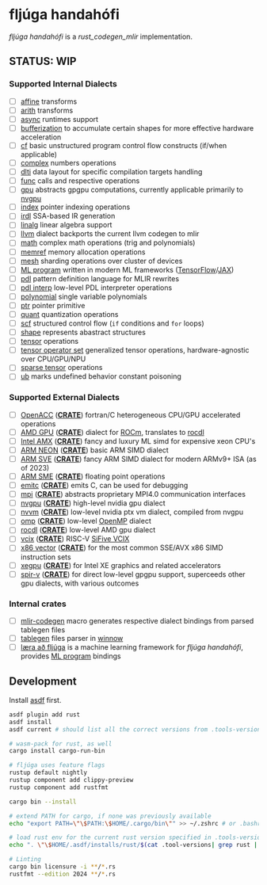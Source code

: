 # fljúga handahófi

*fljúga handahófi* is a *rust_codegen_mlir* implementation.

## STATUS: WIP

### Supported Internal Dialects

 - [ ] [affine](https://mlir.llvm.org/docs/Dialects/Affine/) transforms
 - [ ] [arith](https://mlir.llvm.org/docs/Dialects/ArithOps/) transforms
 - [ ] [async](https://mlir.llvm.org/docs/Dialects/AsyncDialect/) runtimes support 
 - [ ] [bufferization](https://mlir.llvm.org/docs/Dialects/BufferizationOps/) to accumulate certain shapes for more effective hardware acceleration 
 - [ ] [cf](https://mlir.llvm.org/docs/Dialects/ControlFlowDialect/) basic unstructured program control flow constructs (if/when applicable)
 - [ ] [complex](https://mlir.llvm.org/docs/Dialects/ComplexOps/) numbers operations
 - [ ] [dlti](https://mlir.llvm.org/docs/Dialects/DLTIDialect/) data layout for specific compilation targets handling 
 - [ ] [func](https://mlir.llvm.org/docs/Dialects/Func/) calls and respective operations
 - [ ] [gpu](https://mlir.llvm.org/docs/Dialects/GPU/)  abstracts gpgpu computations, currently applicable primarily to
       [nvgpu](https://mlir.llvm.org/docs/Dialects/NVGPU/)
 - [ ] [index](https://mlir.llvm.org/docs/Dialects/IndexOps/) pointer indexing operations
 - [ ] [irdl](https://mlir.llvm.org/docs/Dialects/IRDL/) SSA-based IR generation
 - [ ] [linalg](https://mlir.llvm.org/docs/Dialects/Linalg/) linear algebra support 
 - [ ] [llvm](https://mlir.llvm.org/docs/Dialects/LLVM/) dialect backports the current llvm codegen to mlir
 - [ ] [math](https://mlir.llvm.org/docs/Dialects/MathOps/) complex math operations (trig and polynomials)
 - [ ] [memref](https://mlir.llvm.org/docs/Dialects/MemRef/) memory allocation operations
 - [ ] [mesh](https://mlir.llvm.org/docs/Dialects/Mesh/) sharding operations over cluster of devices
 - [ ] [ML program](https://mlir.llvm.org/docs/Dialects/MLProgramOps/) written in modern ML frameworks 
       ([TensorFlow](https://www.tensorflow.org/)/[JAX](https://jax.readthedocs.io/en/latest/index.html))
 - [ ] [pdl](https://mlir.llvm.org/docs/Dialects/PDLOps/) pattern definition language for MLIR rewrites
 - [ ] [pdl interp](https://mlir.llvm.org/docs/Dialects/PDLInterpOps/) low-level PDL interpreter operations
 - [ ] [polynomial](https://mlir.llvm.org/docs/Dialects/PolynomialDialect/) single variable polynomials
 - [ ] [ptr](https://mlir.llvm.org/docs/Dialects/PtrOps/) pointer primitive
 - [ ] [quant](https://mlir.llvm.org/docs/Dialects/QuantDialect/) quantization operations
 - [ ] [scf](https://mlir.llvm.org/docs/Dialects/SCFDialect/) structured control flow (`if` conditions and `for` loops)
 - [ ] [shape](https://mlir.llvm.org/docs/Dialects/ShapeDialect/) represents abastract structures
 - [ ] [tensor](https://mlir.llvm.org/docs/Dialects/TensorOps/) operations
 - [ ] [tensor operator set](https://mlir.llvm.org/docs/Dialects/TOSA/) generalized tensor operations, hardware-agnostic over CPU/GPU/NPU
 - [ ] [sparse tensor](https://mlir.llvm.org/docs/Dialects/SparseTensorOps/) operations
 - [ ] [ub](https://mlir.llvm.org/docs/Dialects/UBOps/) marks undefined behavior constant poisoning

### Supported External Dialects

 - [ ] [OpenACC](https://openacc.org/) (**[CRATE](./crates/dialect-openacc)**) fortran/C heterogeneous CPU/GPU accelerated operations
 - [ ] [AMD GPU](https://mlir.llvm.org/docs/Dialects/AMDGPU/) (**[CRATE](./crates/dialect-amdgpu)**) dialect for [ROCm](https://www.amd.com/en/products/software/rocm.html),
       translates to [rocdl](https://mlir.llvm.org/docs/Dialects/ROCDLDialect/)
 - [ ] [Intel AMX](https://www.intel.com/content/www/us/en/products/docs/accelerator-engines/what-is-intel-amx.html) (**[CRATE](./crates/dialect-intel-amx)**)
   fancy and luxury ML simd for expensive xeon CPU's  
 - [ ] [ARM NEON](https://developer.arm.com/Architectures/Neon) (**[CRATE](./crates/dialect-arm-neon)**) basic ARM SIMD dialect
 - [ ] [ARM SVE](https://developer.arm.com/Architectures/Scalable%20Vector%20Extensions) (**[CRATE](./crates/dialect-arm-sve)**) fancy ARM SIMD dialect for modern ARMv9+ ISA (as of 2023)
 - [ ] [ARM SME](https://community.arm.com/arm-community-blogs/b/architectures-and-processors-blog/posts/arm-scalable-matrix-extension-introduction) (**[CRATE](./crates/dialect-arm-sme)**) floating point operations
 - [ ] [emitc](https://mlir.llvm.org/docs/Dialects/EmitC/) (**[CRATE](./crates/dialect-emit-c)**) emits C, can be used for debugging
 - [ ] [mpi](https://mlir.llvm.org/docs/Dialects/MPI/) (**[CRATE](./crates/dialect-mpi)**) abstracts proprietary MPI4.0 communication interfaces 
 - [ ] [nvgpu](https://mlir.llvm.org/docs/Dialects/NVGPU/) (**[CRATE](./crates/dialect-nvgpu)**) high-level nvidia gpu dialect
 - [ ] [nvvm](https://mlir.llvm.org/docs/Dialects/NVVMDialect/) (**[CRATE](./crates/dialect-nvvm)**) low-level nvidia ptx vm dialect, compiled from nvgpu 
 - [ ] [omp](https://mlir.llvm.org/docs/Dialects/OpenMPDialect/) (**[CRATE](./crates/omp)**) low-level [OpenMP](https://www.openmp.org/) dialect
 - [ ] [rocdl](https://mlir.llvm.org/docs/Dialects/ROCDLDialect/) (**[CRATE](./crates/dialect-rocdl)**) low-level AMD gpu dialect
 - [ ] [vcix](https://mlir.llvm.org/docs/Dialects/VCIXDialect/) (**[CRATE](./crates/dialect-riscv-vcix)**) RISC-V [SiFive VCIX](https://www.sifive.com/technology/vectors)
 - [ ] [x86 vector](https://mlir.llvm.org/docs/Dialects/X86Vector/) (**[CRATE](./crates/dialect-x86-vector)**) for the most common SSE/AVX x86 SIMD instruction sets
 - [ ] [xegpu](https://mlir.llvm.org/docs/Dialects/XeGPU/) (**[CRATE](./crates/dialect-intel-xe)**) for Intel XE graphics and related accelerators
 - [ ] [spir-v](https://mlir.llvm.org/docs/Dialects/SPIR-V/) (**[CRATE](./crates/dialect-spirv)**) for direct low-level gpgpu support, superceeds other gpu dialects, with various outcomes 

### Internal crates

 - [ ] [mlir-codegen](./crates/mlir-codegen) macro generates respective dialect bindings from parsed tablegen files
 - [ ] [tablegen](./crates/tablegen) files parser in [winnow](https://github.com/winnow-rs/winnow)
 - [ ] [læra að fljúga](./crates/laera-fljuga) is a machine learning framework for *fljúga handahófi*, provides [ML program](https://mlir.llvm.org/docs/Dialects/MLProgramOps/) bindings
## Development

Install [asdf](https://asdf-vm.com/) first.

```bash
asdf plugin add rust
asdf install
asdf current # should list all the correct versions from .tools-versions file

# wasm-pack for rust, as well 
cargo install cargo-run-bin

# fljúga uses feature flags
rustup default nightly
rustup component add clippy-preview
rustup component add rustfmt

cargo bin --install

# extend PATH for cargo, if none was previously available
echo "export PATH=\"\$PATH:\$HOME/.cargo/bin\"" >> ~/.zshrc # or .bashrc

# load rust env for the current rust version specified in .tools-versions file
echo ". \"\$HOME/.asdf/installs/rust/$(cat .tool-versions| grep rust | awk '{print $2}')/env\"" >> ~/.zshrc # or .bashrc

# Linting
cargo bin licensure -i **/*.rs
rustfmt --edition 2024 **/*.rs

```

## 